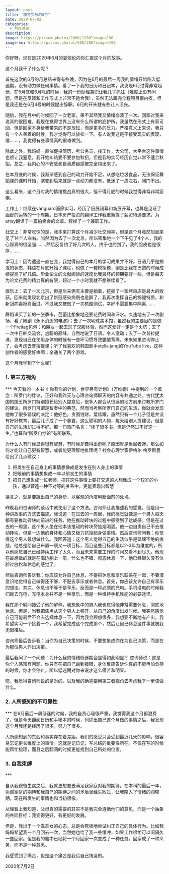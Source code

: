 ```yaml
---
layout: post
title: "腹背受敌的6月"
date: 2020-07-02
categories:
  - 月度总结
description:
image: https://picsum.photos/2000/1200?image=190
image-sm: https://picsum.photos/500/300?image=190
---
```

你好呀，现在是2020年6月的娄依伦向你汇报这个月的故事。

这个月我干了什么呢？

首先这次的6月的月总结来得有些晚，因为在6月的最后一周我的情绪开始陷入低迷期，没有动力做任何事情。看了一下我的日历和日记本，我发现6月过得<!--break-->非常起伏，在5月底和6月除的时候，我的一份助理兼职让我几乎抓狂（难度上没有问题，但是在反馈和工作形式上非常不适合我），虽然无法跟完全程项目很内疚，但是我还是在6月4号的时候提出辞职。6月的开头就有些让人沮丧。

随后，我在月中的时候回了一次老家，果不其然我又情绪崩溃了一次。回家对我来说真的很困难，我现在觉得世界上没有什么所谓的庇护所，我虽然在形式上有家可回，但是回家本身给我带来的不是放松，而是更多的压力。严格意义上来说，我只有一个人呆着的时候，我才觉得可以放松一下。有人说我这是不接受现实的表现，嗯…….，我觉得有些事情真的很难做到。

除此之外，我妈妈一直催促投简历，考公务员，找工作，大公司，大平台这件事情也很让我窒息。我开始纠结要不要参加秋招，但是我的实习经历自觉非常不适合秋招。总之，我内心的不安感和自我质疑感被完全钩出来了。

在本月底的时候，我渐渐感到自己的动力开始不足，从想吃垃圾食品，无法保证舞蹈课的课时开始，演变到后来就是一点动力都没有，低迷了一周左右，闭门不出。

这么看来，这个月对我的情绪挑战真的很大，怪不得月底的时候我觉得非常非常疲倦。

工作上：继续在vanguard画廊实习，经历了旧展闭幕和新展开幕，也算是见证了画廊的运转的一个周期。日本房产投资的翻译工作我重新提了薪资待遇要求。为artsy翻译了一篇拍卖会的文章。辞掉了一个兼职工作。

社交上：非常吃惊的是，我本来打算这个月减少社交频率，但是这个月竟然加起来见了14个人左右。当然因为去了一次北京，所以密集地一个下午见了4个人，我的心智真的很坚强……..然后反复约了好几次的人，终于也约到了，我的脸皮也是很厚……..

学习上：因为遭遇一直在变，我觉得自己的本月的学习成果并不好。日语几乎是搁浅的状态，韩语在月底开始了课程，也做了一套模拟题，倒是比我在巴黎的时候成绩提高了好几倍。毕业论文的文献阅读的速度比我最坏的预期要好一些，但是每天为论文花费的精力真的有限，超过一个小时我就不想继续看了。

娱乐上：去了一次北京，但是后来俩天主要是躺着，挖掘了一家烤串店是最大的收获。回来就发现北京出了新冠感染病例也是醉了，我再次发挥自己的锦鲤特质，和新冠病毒擦肩而过。不过我又被做了一次核酸测试，幸好不需要集中隔离…….

舞蹈课买了新的一张季卡，芭蕾比想象地还要花费时间和汗水。久违地去了一次剧场，看了舞剧《永不消逝的电波》；去了一次明珠美术馆，虽然我的主要目的是做一个Freitag包包；和朋友一起去玩了汉服体验，然而这爱好一定是个火坑；去了一次中日韩交流会，尬聊的巅峰，自然地说了日语，令人激动；去了一次普拉提课，发现自己在使用身体的时候有一些坏习惯导致腰酸背痛，未来如果咨询停止了，会考虑去普拉提课；听了我喜欢的韩国歌手stella jang的YouTube live，这种创作者的感觉好棒啊；全通关了两个游戏。

这个月我学到了什么呢?

<h3>1. 第三方视角 </h3>
***
今天看的一本书《 你有你的计划，世界另有计划》（万维钢）中提到的一个概念：所罗门的悖论，正好和我昨天与心理咨询师聊天的内容有共通之处。古代犹太国的国王所罗门特别擅长给别人提意见，很多人都会从很远的地方前来讨教所罗门的建议。所罗门可谓是智者中的典范，然而当考察所罗门自己的生活，你就会发现他做了很多错误的决定：他好色，贪图钱财，爱炫耀，虽然只有一个儿子但是并没有好好教育，最后儿子成了一个暴君，这么聪明的人物，每天给别人提建议，但是自己的生活却过得不好。那一句热门名言：”读了很多书，但是仍然过不好这一生。”也算和“所罗门悖论”有所联系。

为什么人有时候显得很有智慧，有时候却蠢得出奇呢？原因就是当局者迷。那么如何才能让自己更有智慧，或者能更理智地推理呢？社会心理学家伊格尔 格罗斯曼给出了几点建议：

<ol>
  <li>把发生在自己身上的事情想像成是发生在别人身上的事情</li>
  <li>把眼前的事情想象成一年以前发生的事情</li>
  <li>把自己想象成一位老师，把在这件事情上要打交道的人想像成一个12岁的小孩，通过营造一种不对等的关系中，更能表现出智慧</li>
</ol> 

换言之，就是要跳出自己的身份，以客观的角度判断面前的处境。

昨晚我和咨询师的谈话中就使用了这个方法。咨询师让我描述我的感觉，但是用一种讲故事的方式去描述。我说道：在过去的一周里，我的感觉就像是一个男人每天都有要推动砖块向前进的任务，他在推动砖块的过程中感受到了达成感。但是在过去的一周里，这个男人坐在他本该推动的砖块旁抽烟喝酒。他一边自责自己不去推动砖块，但是一边他的身体和心情又极力抗拒起身做事情。然后咨询师问我：你觉得这个男人最想做什么。我回答道：这个男人觉得自己的生活似乎是延绵不绝的挑战，他总是给自己布置一项又一项目标，而且这些目标都是以2-3年为维度的，所以他感觉自己已经持续工作了太久，而且未来需要工作的时间又看不到尽头。他现在最想做的就是在海边躺上一周，什么也不错，彻底休息一下，他已经很久没有体验过放松和休息的感觉了。

然后咨询师告诉我：你应该允许自己休息，不要把休息和享乐联系在一起，不要潜意识地觉得自己做得还不够，不配去享乐或者休息。首先，你应该允许自己有享乐的想法。其次，休息也不等于是享乐，反而是一种必须的充电。手机没电的时候我们就去充电，充电本身并不是一种享乐，而是一种维持手机性能的必要途径。

我在那个瞬间接受了他的解释，我想象中的男人我也觉得他非常需要休息，彻底地休息。但是，当我把焦点从这个男人上移开，从自己的角度出发时候。我突然感觉自己可能最后不会去选择休息一下，因为我会顾虑很多，我想要不断地有产出，我希望实习一个接着一个，我希望完成这个完成那个，然后让自己休息这件事就被我无限推后。

咨询师最后告诉我：当你为自己决策的时候，不要想象成你在为自己决策，而是在为那位男人作出决策。

最后我问了一个问题：为什么我的情绪低迷期会显得如此明显？ 咨询师说：这是你个人感知有问题，你只有在把自己逼到极限，身体反应告诉你真的不能再加负荷的时候，你才会停止。所以低迷期对你来说才这么痛苦和明显。

嗯，我觉得咨询师说的是对的。以及我的确需要用第三者视角去考虑我下一步该做什么。


<h3>2. 人所感知的不可靠性 </h3>
***
在6月最后一周低迷的时候，我的自责心理很严重，我觉得我这个月都浪费了。但是今天翻阅日历和手帐本的时候，列述出自己这个月做的事情之后，我发现这个月我还是经历了很多，努力了很多。

人所感知到的东西和事实存在着差距，我们的感受只会受到最近几天的影响，很容易忘记更长维度上的事情。这就是记日记，写总结的重要性所在。不仅在写的时候能帮忙梳理，而且之后翻阅的时候更能找到自己所处的位置。

<h3>3. 自我束缚 </h3>
***

自从我爸爸生病之后，我就更想要去满足我家庭对我的期待。在本科的最后一年，协调家庭的期待和我自己的期待之间的矛盾曾经失败过，让我陷入了情绪的抑郁期。现在所发生的事情也和当初很像。

从理智上我知道，父母真的需要的其实不是我完全遵循他们的意见，而是一个抽象的共同目标：我变得更好，有更好的发展。

但是，我出于一个乖乖女的心态，总是会死板地尝试纠正自己的具体行为。比如我妈妈希望我一个月回去一次，当然她也给了我一些缓冲，如果工作很忙可以间隔久一些回家。但是我的脑中已经将一个月回家一次变成了一种任务。回家成了一种义务，而不是一种意愿。

我感受到了痛苦，但是这个痛苦是我给自己铸造的。

2020年7月2日

